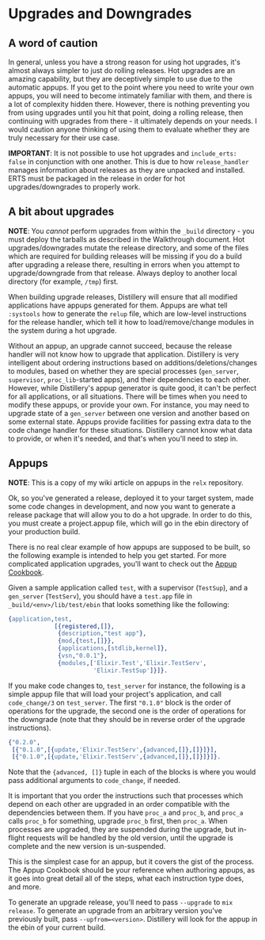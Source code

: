 # Upgrades and Downgrades

## A word of caution

In general, unless you have a strong reason for using hot upgrades, it's almost always simpler to just
do rolling releases. Hot upgrades are an amazing capability, but they are deceptively simple to use due
to the automatic appups. If you get to the point where you need to write your own appups, you will need
to become intimately familiar with them, and there is a lot of complexity hidden there. However, there
is nothing preventing you from using upgrades until you hit that point, doing a rolling release, then
continuing with upgrades from there - it ultimately depends on your needs. I would caution anyone thinking
of using them to evaluate whether they are truly necessary for their use case.

**IMPORTANT**: It is not possible to use hot upgrades and `include_erts: false` in conjunction with one
another. This is due to how `release_handler` manages information about releases as they are unpacked
and installed. ERTS must be packaged in the release in order for hot upgrades/downgrades to properly work.

## A bit about upgrades

**NOTE**: You *cannot* perform upgrades from within the `_build` directory - you must deploy the tarballs
as described in the Walkthrough document. Hot upgrades/downgrades mutate the release directory, and some of
the files which are required for building releases will be missing if you do a build after upgrading a release
there, resulting in errors when you attempt to upgrade/downgrade from that release. Always deploy to another
local directory (for example, `/tmp`) first.

When building upgrade releases, Distillery will ensure that all modified
applications have appups generated for them. Appups are what tell `:systools` how
to generate the `relup` file, which are low-level instructions for the release handler,
which tell it how to load/remove/change modules in the system during a hot upgrade.

Without an appup, an upgrade cannot succeed, because the release handler will not know
how to upgrade that application. Distillery is very intelligent about ordering instructions
based on additions/deletions/changes to modules, based on whether they are special processes
(`gen_server`, `supervisor`, `proc_lib`-started apps), and their dependencies to each other.
However, while Distillery's appup generator is quite good, it can't be perfect for all applications,
or all situations. There will be times when you need to modify these appups, or provide your own.
For instance, you may need to upgrade state of a `gen_server` between one version and another based
on some external state. Appups provide facilities for passing extra data to the code change handler
for these situations. Distillery cannot know what data to provide, or when it's needed, and that's when
you'll need to step in.

## Appups

**NOTE**: This is a copy of my wiki article on appups in the `relx` repository.

Ok, so you've generated a release, deployed it to your target system, made some code changes in development,
and now you want to generate a release package that will allow you to do a hot upgrade. In order to do this,
you must create a project.appup file, which will go in the ebin directory of your production build.

There is no real clear example of how appups are supposed to be built, so the following example is intended
to help you get started. For more complicated application upgrades, you'll want to check out the
[Appup Cookbook](http://erlang.org/doc/design_principles/appup_cookbook.html).

Given a sample application called `test`, with a supervisor (`TestSup`), and a `gen_server` (`TestServ`),
you should have a `test.app` file in `_build/<env>/lib/test/ebin` that looks something like the following:

```erlang
{application,test,
             [{registered,[]},
              {description,"test app"},
              {mod,{test,[]}},
              {applications,[stdlib,kernel]},
              {vsn,"0.0.1"},
              {modules,['Elixir.Test','Elixir.TestServ',
                        'Elixir.TestSup']}]}.
```

If you make code changes to, `test_server` for instance, the following is a simple appup file that will
load your project's application, and call `code_change/3` on `test_server`. The first
`"0.1.0"` block is the order of operations for the upgrade, the second one is the order of operations for the
downgrade (note that they should be in reverse order of the upgrade instructions).

```erlang
{"0.2.0",
 [{"0.1.0",[{update,'Elixir.TestServ',{advanced,[]},[]}]}],
 [{"0.1.0",[{update,'Elixir.TestServ',{advanced,[]},[]}]}]}.
```

Note that the `{advanced, []}` tuple in each of the blocks is where you would pass additional arguments to `code_change`, if needed.

It is important that you order the instructions such that processes which depend on each other are upgraded
in an order compatible with the dependencies between them. If you have `proc_a` and `proc_b`, and `proc_a` calls
`proc_b` for something, upgrade `proc_b` first, then `proc_a`. When processes are upgraded, they are suspended
during the upgrade, but in-flight requests will be handled by the old version, until the upgrade is complete and
the new version is un-suspended.

This is the simplest case for an appup, but it covers the gist of the process. The Appup Cookbook should be your
reference when authoring appups, as it goes into great detail all of the steps, what each instruction type does, and
more.

To generate an upgrade release, you'll need to pass `--upgrade` to `mix release`. To generate an upgrade from an arbitrary
version you've previously built, pass `--upfrom=<version>`. Distillery will look for the appup in the ebin of your current build.
